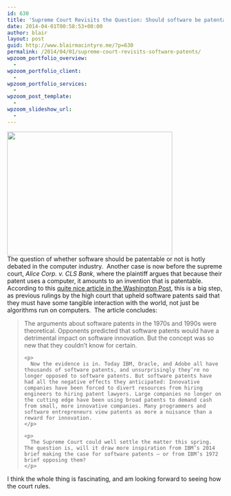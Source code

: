 ```yaml
---
id: 630
title: 'Supreme Court Revisits the Question: Should software be patentable?'
date: 2014-04-01T00:58:53+00:00
author: blair
layout: post
guid: http://www.blairmacintyre.me/?p=630
permalink: /2014/04/01/supreme-court-revisits-software-patents/
wpzoom_portfolio_overview:
  - 
wpzoom_portfolio_client:
  - 
wpzoom_portfolio_services:
  - 
wpzoom_post_template:
  - 
wpzoom_slideshow_url:
  - 
---
```

<div>
  <article><img class="aligncenter" alt="" src="http://upload.wikimedia.org/wikipedia/commons/a/a5/TV_and_Computer_Monitor_Recycling_Pen_-_geograph.org.uk_-_1025508.jpg" width="384" height="288" /></article> <article>The question of whether software should be patentable or not is hotly debated in the computer industry.  Another case is now before the supreme court, <em>Alice Corp. v. CLS Bank</em>, where the plaintiff argues that because their patent uses a computer, it amounts to an invention that is patentable. According to this <a href="http://www.washingtonpost.com/business/in-new-case-supreme-court-revisits-the-question-of-software-patents/2014/03/28/a3da1c52-ad3a-11e3-9627-c65021d6d572_story.html">quite nice article in the Washington Post</a>, this is a big step, as previous rulings by the high court that upheld software patents said that they must have some tangible interaction with the world, not just be algorithms run on computers.  The article concludes:</p> 
  
  <blockquote>
    <p>
      The arguments about software patents in the 1970s and 1990s were theoretical. Opponents predicted that software patents would have a detrimental impact on software innovation. But the concept was so new that they couldn’t know for certain.
    </p>
    
    <p>
      Now the evidence is in. Today IBM, Oracle, and Adobe all have thousands of software patents, and unsurprisingly they’re no longer opposed to software patents. But software patents have had all the negative effects they anticipated: Innovative companies have been forced to divert resources from hiring engineers to hiring patent lawyers. Large companies no longer on the cutting edge have been using broad patents to demand cash from small, more innovative companies. Many programmers and software entrepreneurs view patents as more a nuisance than a reward for innovation.
    </p>
    
    <p>
      The Supreme Court could well settle the matter this spring. The question is, will it draw more inspiration from IBM’s 2014 brief making the case for software patents — or from IBM’s 1972 brief opposing them?
    </p>
  </blockquote>
  
  <p>
    I think the whole thing is fascinating, and am looking forward to seeing how the court rules.
  </p></article>
</div>

<div>
</div>
